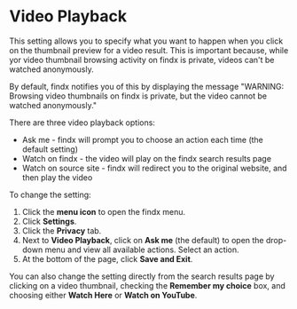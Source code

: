 # Video Playback

This setting allows you to specify what you want to happen when you click on the thumbnail preview for a video result. This is important because, while yor video thumbnail browsing activity on findx is private, videos can't be watched anonymously. 


By default, findx notifies you of this by displaying the message "WARNING: Browsing video thumbnails on findx is private, but the video cannot be watched anonymously."


There are three video playback options:


* Ask me - findx will prompt you to choose an action each time (the default setting)
* Watch on findx - the video will play on the findx search results page
* Watch on source site - findx will redirect you to the original website, and then play the video



To change the setting:


1. Click the **menu icon** to open the findx menu.
2. Click **Settings**.
3. Click the **Privacy** tab.
4. Next to **Video Playback**, click on **Ask me** (the default) to open the drop-down menu and view all available actions. Select an action. 
5. At the bottom of the page, click **Save and Exit**.


You can also change the setting directly from the search results page by clicking on a video thumbnail, checking the **Remember my choice** box, and choosing either **Watch Here** or **Watch on YouTube**.
